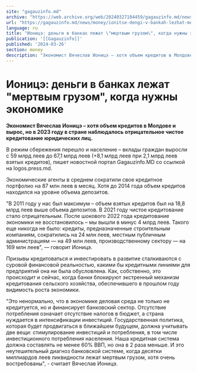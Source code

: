 ```yaml
---
site: "gagauzinfo.md"
archive: "https://web.archive.org/web/20240327104459/gagauzinfo.md/news/money/ionitse-dengi-v-bankah-lezhat-mertvim-gruzom-kogda-nuzhni-ekonomike"
url: "https://gagauzinfo.md/news/money/ionitse-dengi-v-bankah-lezhat-mertvim-gruzom-kogda-nuzhni-ekonomike"
language: ru
title: "Ионицэ: деньги в банках лежат \"мертвым грузом\", когда нужны экономике"
publication: '[[Gagauzinfo]]'
published: '2024-03-26'
section: money
description: "Экономист Вячеслав Ионицэ – хотя объем кредитов в Молдове и вырос, но в 2023 году в стране наблюдалось отрицательное чистое кредитование юридических лиц."
---
```


# Ионицэ: деньги в банках лежат "мертвым грузом", когда нужны экономике

**Экономист Вячеслав Ионицэ – хотя объем кредитов в Молдове и вырос, но в 2023 году в стране наблюдалось отрицательное чистое кредитование юридических лиц.**

В режим сбережения перешло и население – вклады граждан выросли с 59 млрд леев до 67,1 млрд леев (+8,1 млрд леев при 2,1 млрд леев взятых кредитов), пишет новостной портал Gagauzinfo.MD со ссылкой на logos.press.md.

Экономические агенты в среднем сократили свое кредитное портфолио на 87 млн леев в месяц. Хотя до 2014 года объем кредитов находился на уровне объема депозитов.

"В 2011 году у нас был максимум – объем взятых кредитов был на 18,8 млрд леев выше объема депозитов. В 2021 году чистое кредитование стало отрицательным. После шокового 2022 года кредитование экономики не восстановилось – мы вышли в минус 4 млрд леев. Такого еще никогда не было: кредиты, предназначенные строительным компаниям, сократились на 24 млн леев, местным публичным администрациям — на 49 млн леев, производственному сектору — на 169 млн леев", — говорит Ионицэ.

Призывы кредитоваться и инвестировать в развитие сталкиваются с суровой финансовой реальностью, какими бы кредитными линиями для предприятий она ни была обусловлена. Как, собственно, это происходит и сейчас, когда банки блокируют экстренный механизм кредитования сельского хозяйства, обеспечившего в прошлом году видимость роста экономики.

"Это ненормально, что в экономике деловая среда не только не кредитуется, но и финансирует банковский сектор. Отсутствие потребления означает отсутствие налогов в бюджет, а страна нуждается в интенсификации инвестиций. Государственная политика, которая будет продвигаться в ближайшем будущем, должна учитывать две вещи: стимулирование инвестиций и потребления, в том числе инвестиционного потребления населения. Наша кредитная система должна составлять не менее 60% ВВП, но она в 2 раза меньше. И это неутешительный диагноз банковской системе, когда десятки миллиардов леев ликвидности лежат мертвым грузом, хотя очень востребованы", - считает Вячеслав Ионицэ.